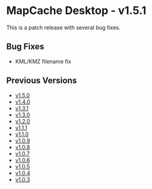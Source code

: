 # MapCache Desktop - v1.5.1

This is a patch release with several bug fixes.
## Bug Fixes
 * KML/KMZ filename fix

## Previous Versions
 * [v1.5.0](https://github.com/ngageoint/mapcache-electron/blob/v1.4.0/changelog/v1.5.0.md)
 * [v1.4.0](https://github.com/ngageoint/mapcache-electron/blob/v1.4.0/changelog/v1.4.0.md)
 * [v1.3.1](https://github.com/ngageoint/mapcache-electron/blob/v1.3.1/changelog/v1.3.1.md)
 * [v1.3.0](https://github.com/ngageoint/mapcache-electron/blob/v1.3.0/changelog/v1.3.0.md)
 * [v1.2.0](https://github.com/ngageoint/mapcache-electron/blob/v1.2.0/changelog/v1.2.0.md)
 * [v1.1.1](https://github.com/ngageoint/mapcache-electron/blob/v1.1.1/changelog/v1.1.1.md)
 * [v1.1.0](https://github.com/ngageoint/mapcache-electron/blob/v1.1.0/changelog/v1.1.0.md)
 * [v1.0.9](https://github.com/ngageoint/mapcache-electron/blob/v1.0.9/changelog/v1.0.9.md)
 * [v1.0.8](https://github.com/ngageoint/mapcache-electron/blob/v1.0.8/changelog/v1.0.8.md)
 * [v1.0.7](https://github.com/ngageoint/mapcache-electron/blob/v1.0.7/changelog/v1.0.7.md)
 * [v1.0.6](https://github.com/ngageoint/mapcache-electron/blob/v1.0.6/changelog/v1.0.6.md)
 * [v1.0.5](https://github.com/ngageoint/mapcache-electron/blob/v1.0.5/changelog/v1.0.5.md)
 * [v1.0.4](https://github.com/ngageoint/mapcache-electron/blob/v1.0.5/changelog/v1.0.4.md)
 * [v1.0.3](https://github.com/ngageoint/mapcache-electron/blob/v1.0.5/changelog/v1.0.3.md)
